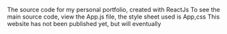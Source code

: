 The source code for my personal portfolio, created with ReactJs 
To see the main source code, view the App.js file, the style sheet used is App,css 
This website has not been published yet, but will eventually
